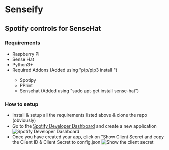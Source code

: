 # Senseify
## Spotify controls for SenseHat

### Requirements
* Raspberry Pi
* Sense Hat
* Python3+
* Required Addons (Added using "pip/pip3 install <name>")
  * Spotipy
  * PPrint
  * Sensehat (Added using "sudo apt-get install sense-hat")
  
### How to setup
* Install & setup all the requirements listed above & clone the repo (obviously)
* Go to the [Spotify Developer Dashboard](https://developer.spotify.com/dashboard/) and create a new application
![Spotify Developer Dashboard](https://i.imgur.com/Km5P230.png)
* Once you have created your app, click on "Show Client Secret and copy the Client ID & Client Secret to config.json
![Show the client secret](https://i.imgur.com/OEB4RYN.gif)
